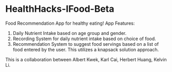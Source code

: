 # HealthHacks-IFood-Beta

Food Recommendation App for healthy eating!
App Features:
1) Daily Nutrient Intake based on age group and gender.
2) Recording System for daily nutrient intake based on choice of food.
2) Recommendation System to suggest food servings based on a list of food entered by the user. This utilizes a knapsack solution approach.

This is a collaboration between Albert Kwek, Karl Cai, Herbert Huang, Kelvin Li.
